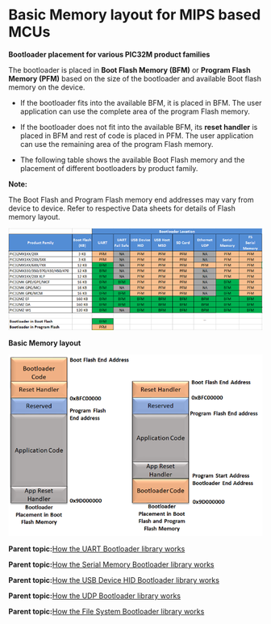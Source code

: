 # Basic Memory layout for MIPS based MCUs

**Bootloader placement for various PIC32M product families**

The bootloader is placed in **Boot Flash Memory \(BFM\)** or **Program Flash Memory \(PFM\)** based on the size of the bootloader and available Boot flash memory on the device.

-   If the bootloader fits into the available BFM, it is placed in BFM. The user application can use the complete area of the program Flash memory.

-   If the bootloader does not fit into the available BFM, its **reset handler** is placed in BFM and rest of code is placed in PFM. The user application can use the remaining area of the program Flash memory.

-   The following table shows the available Boot Flash memory and the placement of different bootloaders by product family.


**Note:**

The Boot Flash and Program Flash memory end addresses may vary from device to device. Refer to respective Data sheets for details of Flash memory layout.

![bootloader_placement](GUID-9C1A0BED-C9C0-4CA9-9783-484F5FD5C39C-low.png)

**Basic Memory layout**

![mips_basic_memory_layout](GUID-69E65457-335D-4929-9011-A329D48F8AF4-low.png)

**Parent topic:**[How the UART Bootloader library works](GUID-03E67D01-3442-4A5E-A1D7-8C5EF776D876.md)

**Parent topic:**[How the Serial Memory Bootloader library works](GUID-7AD52CC2-469F-4BD3-B979-52AF12BE34FA.md)

**Parent topic:**[How the USB Device HID Bootloader library works](GUID-BFB2EC03-1B79-42F8-A77F-26CCCEA0312C.md)

**Parent topic:**[How the UDP Bootloader library works](GUID-E5F8EA96-492F-42CA-8D42-746D091955AD.md)

**Parent topic:**[How the File System Bootloader library works](GUID-90369DFF-8F80-4CB1-9536-FD4A4EA4B0DD.md)

